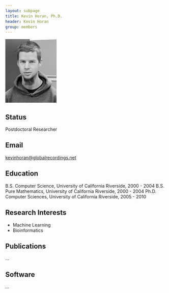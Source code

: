 ```yaml
---
layout: subpage
title: Kevin Horan, Ph.D. 
header: Kevin Horan
group: members 
---
```


![Image](/members/kevin-horan.jpg)

## Status

Postdoctoral Researcher

## Email 

kevinhoran@globalrecordings.net 

## Education

B.S. Computer Science, University of California Riverside, 2000 - 2004
B.S. Pure Mathematics, University of California Riverside,  2000 - 2004
Ph.D. Computer Sciences, University of California Riverside,  2005 - 2010

## Research Interests

+ Machine Learning
+ Bioinformatics

## Publications

...

## Software

...
